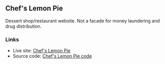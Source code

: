 ## Chef's Lemon Pie
Dessert shop/restaurant website. Not a facade for money laundering and drug distribution.
### Links
- Live site: [Chef's Lemon Pie](https://laila-haddad.github.io/university-ass/dessert-restawranteh/home.html "Chef's Lemon Pie")
- Source code: [Chef's Lemon Pie code](https://github.com/Laila-Haddad/university-ass/tree/main/dessert-restawranteh "Chef's Lemon Pie code")

